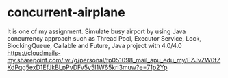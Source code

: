 # concurrent-airplane
It is one of my assignment. Simulate busy airport by using Java concurrency approach such as Thread Pool, Executor Service, Lock, BlockingQueue, Callable and Future, Java project with 4.0/4.0 <br>
https://cloudmails-my.sharepoint.com/:w:/g/personal/tp051098_mail_apu_edu_my/EZJvZW0fZKdPqg5exD1EfJkBLpPvDFv5y5I1W65kri3muw?e=71p2Yp
